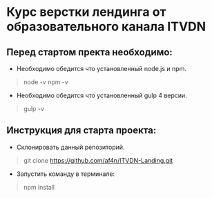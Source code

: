 # Курс верстки лендинга от образовательного канала ITVDN


## Перед стартом пректа необходимо:

* Необходимо обедится что установленный node.js и npm.

> node -v 
> npm -v

* Необходимо обедится что установленный gulp 4 версии.

> gulp -v

## Инструкция для старта проекта:

* Склонировать данный репозиторий.

> git clone https://github.com/af4n/ITVDN-Landing.git

* Запустить команду в терминале:

> npm install

